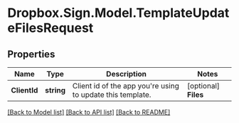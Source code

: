 # Dropbox.Sign.Model.TemplateUpdateFilesRequest

## Properties

Name | Type | Description | Notes
------------ | ------------- | ------------- | -------------
**ClientId** | **string** |  Client id of the app you&#39;re using to update this template.  | [optional] **Files** | **List&lt;System.IO.Stream&gt;** |  Use `files[]` to indicate the uploaded file(s) to use for the template.<br><br>This endpoint requires either **files** or **file_urls[]**, but not both.  | [optional] **FileUrls** | **List&lt;string&gt;** |  Use `file_urls[]` to have Dropbox Sign download the file(s) to use for the template.<br><br>This endpoint requires either **files** or **file_urls[]**, but not both.  | [optional] **Message** | **string** |  The new default template email message.  | [optional] **Subject** | **string** |  The new default template email subject.  | [optional] **TestMode** | **bool** |  Whether this is a test, the signature request created from this draft will not be legally binding if set to `true`. Defaults to `false`.  | [optional] [default to false]

[[Back to Model list]](../README.md#documentation-for-models) [[Back to API list]](../README.md#documentation-for-api-endpoints) [[Back to README]](../README.md)

